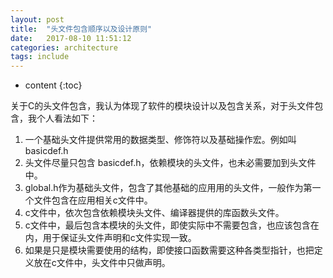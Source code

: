 ```yaml
---
layout: post
title:  "头文件包含顺序以及设计原则"
date:   2017-08-10 11:51:12
categories: architecture
tags: include
---
```


* content
{:toc}

关于C的头文件包含，我认为体现了软件的模块设计以及包含关系，对于头文件包含，我个人看法如下：
1. 一个基础头文件提供常用的数据类型、修饰符以及基础操作宏。例如叫basicdef.h
2. 头文件尽量只包含 basicdef.h，依赖模块的头文件，也未必需要加到头文件中。
3. global.h作为基础头文件，包含了其他基础的应用用的头文件，一般作为第一个文件包含在应用相关c文件中。
4. c文件中，依次包含依赖模块头文件、编译器提供的库函数头文件。
5. c文件中，最后包含本模块的头文件，即使实际中不需要包含，也应该包含在内，用于保证头文件声明和c文件实现一致。
6. 如果是只是模块需要使用的结构，即使接口函数需要这种各类型指针，也把定义放在c文件中，头文件中只做声明。